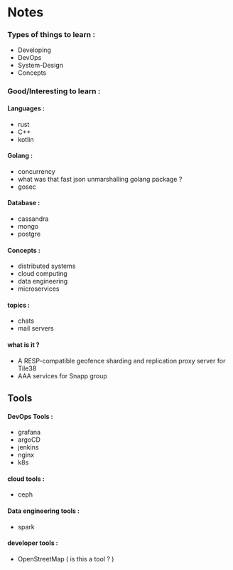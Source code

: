 # Notes

### Types of things to learn : 

* Developing 
* DevOps
* System-Design
* Concepts

### Good/Interesting to learn : 

#### Languages :
* rust
* C++
* kotlin 

#### Golang : 
* concurrency 
* what was that fast json unmarshalling golang package ? 
* gosec


#### Database : 
* cassandra 
* mongo
* postgre

#### Concepts :
* distributed systems 
* cloud computing 
* data engineering 
* microservices 

#### topics :
* chats
* mail servers

#### what is it ? 
* A RESP-compatible geofence sharding and replication proxy server for Tile38
* AAA services for Snapp group

## Tools 

#### DevOps Tools :
* grafana 
* argoCD
* jenkins
* nginx
* k8s

#### cloud tools : 
* ceph 

#### Data engineering tools :
* spark 

#### developer tools :
* OpenStreetMap ( is this a tool ? ) 
